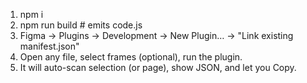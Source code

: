 1) npm i
2) npm run build   # emits code.js
3) Figma → Plugins → Development → New Plugin… → "Link existing manifest.json"
4) Open any file, select frames (optional), run the plugin.
5) It will auto-scan selection (or page), show JSON, and let you Copy.
